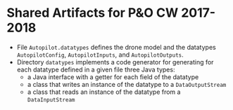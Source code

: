 # Shared Artifacts for P&O CW 2017-2018

- File `Autopilot.datatypes` defines the drone model and the datatypes `AutopilotConfig`, `AutopilotInputs`, and `AutopilotOutputs`.
- Directory `datatypes` implements a code generator for generating for each datatype defined in a given file three Java types:
  - a Java interface with a getter for each field of the datatype
  - a class that writes an instance of the datatype to a `DataOutputStream`
  - a class that reads an instance of the datatype from a `DataInputStream`
